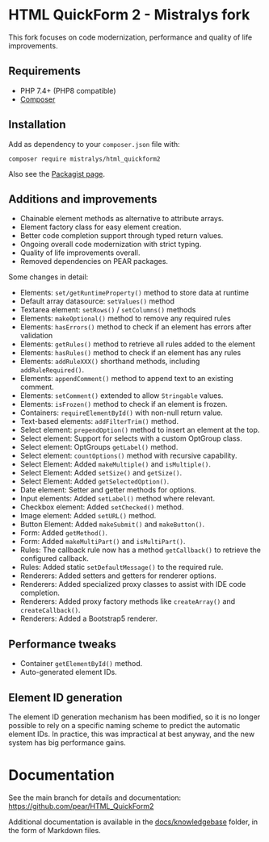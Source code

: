 # HTML QuickForm 2 - Mistralys fork

This fork focuses on code modernization, performance and 
quality of life improvements. 

## Requirements

- PHP 7.4+ (PHP8 compatible)
- [Composer](https://getcomposer.org)

## Installation

Add as dependency to your `composer.json` file with:

```
composer require mistralys/html_quickform2
```

Also see the [Packagist page](https://packagist.org/packages/mistralys/html_quickform2).

## Additions and improvements

* Chainable element methods as alternative to attribute arrays.
* Element factory class for easy element creation.
* Better code completion support through typed return values.
* Ongoing overall code modernization with strict typing.
* Quality of life improvements overall.
* Removed dependencies on PEAR packages.

Some changes in detail:

* Elements: `set/getRuntimeProperty()` method to store data at runtime
* Default array datasource: `setValues()` method 
* Textarea element: `setRows()` / `setColumns()` methods
* Elements: `makeOptional()` method to remove any required rules
* Elements: `hasErrors()` method to check if an element has errors after validation
* Elements: `getRules()` method to retrieve all rules added to the element
* Elements: `hasRules()` method to check if an element has any rules
* Elements: `addRuleXXX()` shorthand methods, including `addRuleRequired()`.
* Elements: `appendComment()` method to append text to an existing comment.
* Elements: `setComment()` extended to allow `Stringable` values.
* Elements: `isFrozen()` method to check if an element is frozen.
* Containers: `requireElementById()` with non-null return value.
* Text-based elements: `addFilterTrim()` method. 
* Select element: `prependOption()` method to insert an element at the top.
* Select element: Support for selects with a custom OptGroup class.
* Select element: OptGroups `getLabel()` method.
* Select element: `countOptions()` method with recursive capability.
* Select Element: Added `makeMultiple()` and `isMultiple()`.
* Select Element: Added `setSize()` and `getSize()`.
* Select Element: Added `getSelectedOption()`.
* Date element: Setter and getter methods for options.
* Input elements: Added `setLabel()` method where relevant.
* Checkbox element: Added `setChecked()` method.
* Image element: Added `setURL()` method.
* Button Element: Added `makeSubmit()` and `makeButton()`.
* Form: Added `getMethod()`.
* Form: Added `makeMultiPart()` and `isMultiPart()`.
* Rules: The callback rule now has a method `getCallback()` to retrieve the configured callback.
* Rules: Added static `setDefaultMessage()` to the required rule.
* Renderers: Added setters and getters for renderer options.
* Renderers: Added specialized proxy classes to assist with IDE code completion.
* Renderers: Added proxy factory methods like `createArray()` and `createCallback()`.
* Renderers: Added a Bootstrap5 renderer.

## Performance tweaks

* Container `getElementById()` method.
* Auto-generated element IDs.

## Element ID generation

The element ID generation mechanism has been modified, so it is no longer possible
to rely on a specific naming scheme to predict the automatic element IDs. In practice,
this was impractical at best anyway, and the new system has big performance gains. 

# Documentation

See the main branch for details and documentation: https://github.com/pear/HTML_QuickForm2

Additional documentation is available in the [docs/knowledgebase][] folder,
in the form of Markdown files. 

[docs/knowledgebase]: docs/knowledgebase
